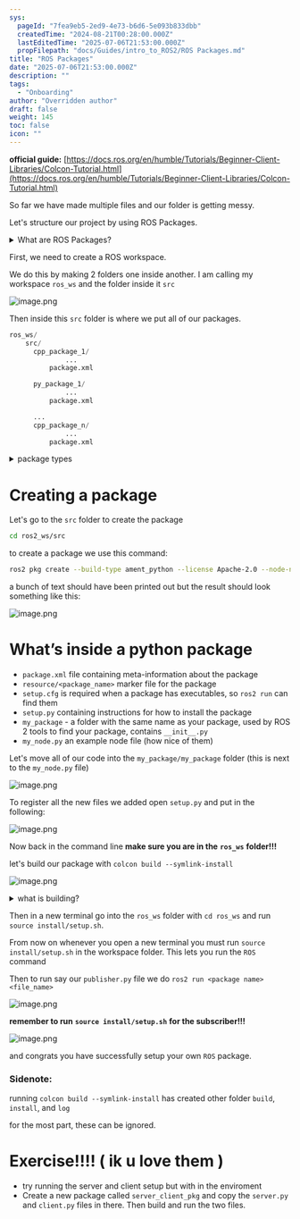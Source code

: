 ```yaml
---
sys:
  pageId: "7fea9eb5-2ed9-4e73-b6d6-5e093b833dbb"
  createdTime: "2024-08-21T00:28:00.000Z"
  lastEditedTime: "2025-07-06T21:53:00.000Z"
  propFilepath: "docs/Guides/intro_to_ROS2/ROS Packages.md"
title: "ROS Packages"
date: "2025-07-06T21:53:00.000Z"
description: ""
tags:
  - "Onboarding"
author: "Overridden author"
draft: false
weight: 145
toc: false
icon: ""
---
```


**official guide:** [https://docs.ros.org/en/humble/Tutorials/Beginner-Client-Libraries/Colcon-Tutorial.html](https://docs.ros.org/en/humble/Tutorials/Beginner-Client-Libraries/Colcon-Tutorial.html)

So far we have made multiple files and our folder is getting messy.

Let's structure our project by using ROS Packages.

<details>
      <summary>What are ROS Packages?</summary>
      ROS Packages are, as the name implies, packages of code that are highly sharable between ROS developers.
  </details>

First, we need to create a ROS workspace.

We do this by making 2 folders one inside another. I am calling my workspace `ros_ws` and the folder inside it `src`

![image.png](https://prod-files-secure.s3.us-west-2.amazonaws.com/d518164a-d88e-44d1-a4ee-3adb3bd8bce0/70706947-fd18-4537-a67b-e12946812d31/image.png?X-Amz-Algorithm=AWS4-HMAC-SHA256&X-Amz-Content-Sha256=UNSIGNED-PAYLOAD&X-Amz-Credential=ASIAZI2LB4663OD7GFVE%2F20250714%2Fus-west-2%2Fs3%2Faws4_request&X-Amz-Date=20250714T051658Z&X-Amz-Expires=3600&X-Amz-Security-Token=IQoJb3JpZ2luX2VjEAoaCXVzLXdlc3QtMiJIMEYCIQCj%2F6wWo8vp9NN7XLbqjRAk7ZhAeWmXKokMfGmB57qVTwIhALUpo7Kt95vwzCNkaQpSVvCSLTef3Fi7Exb%2BG53rUG61Kv8DCCMQABoMNjM3NDIzMTgzODA1Igym1tZjLe9A1Da%2B%2BDwq3AO1cjufgNPOSsEk5s6t18toJFmFUOfttOJqLGduF0VkQuI0QAZikjkyfAKUeXnUaBooqkTPHCS0kjjupariLBHz7YhZUQiLb6sCIhqzD9AdlO9IVy4y%2FseaMSwgvsIaTf7QN2w3USfSl72yMudOentAN34j14cEV27VBRjMOAZTmmDx4nr2L%2BmOqfmSBzvvA8QBrq6b3DJhP6QzDEDPSZ91%2BsYgFwvlHYWvJv7yjWQXjpgGwUJ4XaKYyeNKAdJg8TRT3ypa91MY25VR0WvK%2FL0EZK2fqWR9kA5EjVYrLdkLrNogDae%2BwgvmATo2rmB%2FrrVAauIQMk4OEq%2BATMrbZDuy36iWwJnivtm1wBPO2Px3D5enoSd0u7vB5dIC%2FcKi2ZRZT84%2FSSwQ0B6bgEbBL3%2BD%2BMwIYsPb1ZywmXwhykHmX9GNGfarIZOnrYDCnnuoLdyjKVQdUGEOzJhxF7OGeo%2FvdF8oL5QclKEZp4d%2FfJNkNiV%2FNSlHX7bAXpZpzFN%2BpG%2B%2FnGAKWpz3pUZSIqCXkXCnTR4vP1K7JFTzwTtPHRQlOr1C75Az1gbyFIIZXOwNc1XzEfPhtDj6Aw9LUqHUZwc8JBpb0MEYAAQyCBj27dXy0dD4o4Z%2BGRtP7OyIwDCBzdHDBjqkAfSht%2BZkHElIzgHOTkWFI2F%2BD9Uh9VSc0EqPgbEX5NmEXhVfpWmxM1GuTesjvSoC83ItLzTlsw9p1pWRbmofjemiSlA30Xtk0TYSzuevewHeUp%2FMhVKeCIo%2F9%2B9mlP36AOC5%2F1tGksdBbrGz5SQG1yAk6myh8c3HLzHHOAbXONMKX%2FFXX6zt2rAxdNhBREckJdytcRhhgwW4MQM9iN%2BKNPN9w8Lg&X-Amz-Signature=de6197c481968f2603d2dced2fd162f809f2d5119a1a187273759b0c74d7bc01&X-Amz-SignedHeaders=host&x-amz-checksum-mode=ENABLED&x-id=GetObject)

Then inside this `src` folder is where we put all of our packages.

```python
ros_ws/
    src/
      cpp_package_1/
		      ...
          package.xml

      py_package_1/
		      ...
          package.xml

      ...
      cpp_package_n/
		      ...
          package.xml

```

<details>

<summary>package types</summary>

packages can be either `C++` or python.

the intern file structure is different for each but for this guide we will stick to creating python packages

</details>

# Creating a package

Let's go to the `src` folder to create the package

```bash
cd ros2_ws/src
```

to create a package we use this command:

```bash
ros2 pkg create --build-type ament_python --license Apache-2.0 --node-name my_node my_package
```

a bunch of text should have been printed out but the result should look something like this:

![image.png](https://prod-files-secure.s3.us-west-2.amazonaws.com/d518164a-d88e-44d1-a4ee-3adb3bd8bce0/e6cf1e3f-8512-4a3e-b131-079f800bf3e8/image.png?X-Amz-Algorithm=AWS4-HMAC-SHA256&X-Amz-Content-Sha256=UNSIGNED-PAYLOAD&X-Amz-Credential=ASIAZI2LB4663OD7GFVE%2F20250714%2Fus-west-2%2Fs3%2Faws4_request&X-Amz-Date=20250714T051658Z&X-Amz-Expires=3600&X-Amz-Security-Token=IQoJb3JpZ2luX2VjEAoaCXVzLXdlc3QtMiJIMEYCIQCj%2F6wWo8vp9NN7XLbqjRAk7ZhAeWmXKokMfGmB57qVTwIhALUpo7Kt95vwzCNkaQpSVvCSLTef3Fi7Exb%2BG53rUG61Kv8DCCMQABoMNjM3NDIzMTgzODA1Igym1tZjLe9A1Da%2B%2BDwq3AO1cjufgNPOSsEk5s6t18toJFmFUOfttOJqLGduF0VkQuI0QAZikjkyfAKUeXnUaBooqkTPHCS0kjjupariLBHz7YhZUQiLb6sCIhqzD9AdlO9IVy4y%2FseaMSwgvsIaTf7QN2w3USfSl72yMudOentAN34j14cEV27VBRjMOAZTmmDx4nr2L%2BmOqfmSBzvvA8QBrq6b3DJhP6QzDEDPSZ91%2BsYgFwvlHYWvJv7yjWQXjpgGwUJ4XaKYyeNKAdJg8TRT3ypa91MY25VR0WvK%2FL0EZK2fqWR9kA5EjVYrLdkLrNogDae%2BwgvmATo2rmB%2FrrVAauIQMk4OEq%2BATMrbZDuy36iWwJnivtm1wBPO2Px3D5enoSd0u7vB5dIC%2FcKi2ZRZT84%2FSSwQ0B6bgEbBL3%2BD%2BMwIYsPb1ZywmXwhykHmX9GNGfarIZOnrYDCnnuoLdyjKVQdUGEOzJhxF7OGeo%2FvdF8oL5QclKEZp4d%2FfJNkNiV%2FNSlHX7bAXpZpzFN%2BpG%2B%2FnGAKWpz3pUZSIqCXkXCnTR4vP1K7JFTzwTtPHRQlOr1C75Az1gbyFIIZXOwNc1XzEfPhtDj6Aw9LUqHUZwc8JBpb0MEYAAQyCBj27dXy0dD4o4Z%2BGRtP7OyIwDCBzdHDBjqkAfSht%2BZkHElIzgHOTkWFI2F%2BD9Uh9VSc0EqPgbEX5NmEXhVfpWmxM1GuTesjvSoC83ItLzTlsw9p1pWRbmofjemiSlA30Xtk0TYSzuevewHeUp%2FMhVKeCIo%2F9%2B9mlP36AOC5%2F1tGksdBbrGz5SQG1yAk6myh8c3HLzHHOAbXONMKX%2FFXX6zt2rAxdNhBREckJdytcRhhgwW4MQM9iN%2BKNPN9w8Lg&X-Amz-Signature=120de7660f075f4b5ecd53db305d1f04707faeefb58dddb3b0b8ec2b6a4d1bd7&X-Amz-SignedHeaders=host&x-amz-checksum-mode=ENABLED&x-id=GetObject)

# What’s inside a python package

- `package.xml` file containing meta-information about the package
- `resource/<package_name>` marker file for the package
- `setup.cfg` is required when a package has executables, so `ros2 run` can find them
- `setup.py` containing instructions for how to install the package
- `my_package` - a folder with the same name as your package, used by ROS 2 tools to find your package, contains `__init__.py`
- `my_node.py` an example node file (how nice of them)

Let's move all of our code into the `my_package/my_package` folder (this is next to the `my_node.py` file)

![image.png](https://prod-files-secure.s3.us-west-2.amazonaws.com/d518164a-d88e-44d1-a4ee-3adb3bd8bce0/9ce58f11-0da9-4d3e-b86d-506a9685d378/image.png?X-Amz-Algorithm=AWS4-HMAC-SHA256&X-Amz-Content-Sha256=UNSIGNED-PAYLOAD&X-Amz-Credential=ASIAZI2LB4663OD7GFVE%2F20250714%2Fus-west-2%2Fs3%2Faws4_request&X-Amz-Date=20250714T051658Z&X-Amz-Expires=3600&X-Amz-Security-Token=IQoJb3JpZ2luX2VjEAoaCXVzLXdlc3QtMiJIMEYCIQCj%2F6wWo8vp9NN7XLbqjRAk7ZhAeWmXKokMfGmB57qVTwIhALUpo7Kt95vwzCNkaQpSVvCSLTef3Fi7Exb%2BG53rUG61Kv8DCCMQABoMNjM3NDIzMTgzODA1Igym1tZjLe9A1Da%2B%2BDwq3AO1cjufgNPOSsEk5s6t18toJFmFUOfttOJqLGduF0VkQuI0QAZikjkyfAKUeXnUaBooqkTPHCS0kjjupariLBHz7YhZUQiLb6sCIhqzD9AdlO9IVy4y%2FseaMSwgvsIaTf7QN2w3USfSl72yMudOentAN34j14cEV27VBRjMOAZTmmDx4nr2L%2BmOqfmSBzvvA8QBrq6b3DJhP6QzDEDPSZ91%2BsYgFwvlHYWvJv7yjWQXjpgGwUJ4XaKYyeNKAdJg8TRT3ypa91MY25VR0WvK%2FL0EZK2fqWR9kA5EjVYrLdkLrNogDae%2BwgvmATo2rmB%2FrrVAauIQMk4OEq%2BATMrbZDuy36iWwJnivtm1wBPO2Px3D5enoSd0u7vB5dIC%2FcKi2ZRZT84%2FSSwQ0B6bgEbBL3%2BD%2BMwIYsPb1ZywmXwhykHmX9GNGfarIZOnrYDCnnuoLdyjKVQdUGEOzJhxF7OGeo%2FvdF8oL5QclKEZp4d%2FfJNkNiV%2FNSlHX7bAXpZpzFN%2BpG%2B%2FnGAKWpz3pUZSIqCXkXCnTR4vP1K7JFTzwTtPHRQlOr1C75Az1gbyFIIZXOwNc1XzEfPhtDj6Aw9LUqHUZwc8JBpb0MEYAAQyCBj27dXy0dD4o4Z%2BGRtP7OyIwDCBzdHDBjqkAfSht%2BZkHElIzgHOTkWFI2F%2BD9Uh9VSc0EqPgbEX5NmEXhVfpWmxM1GuTesjvSoC83ItLzTlsw9p1pWRbmofjemiSlA30Xtk0TYSzuevewHeUp%2FMhVKeCIo%2F9%2B9mlP36AOC5%2F1tGksdBbrGz5SQG1yAk6myh8c3HLzHHOAbXONMKX%2FFXX6zt2rAxdNhBREckJdytcRhhgwW4MQM9iN%2BKNPN9w8Lg&X-Amz-Signature=33a1150e0692b21158aeeb15760c9ce9d858492724172fc09a7456aacdc8e592&X-Amz-SignedHeaders=host&x-amz-checksum-mode=ENABLED&x-id=GetObject)

To register all the new files we added open `setup.py` and put in the following:

![image.png](https://prod-files-secure.s3.us-west-2.amazonaws.com/d518164a-d88e-44d1-a4ee-3adb3bd8bce0/1cd7c262-4cae-4496-9d75-c178537d24a2/image.png?X-Amz-Algorithm=AWS4-HMAC-SHA256&X-Amz-Content-Sha256=UNSIGNED-PAYLOAD&X-Amz-Credential=ASIAZI2LB4663OD7GFVE%2F20250714%2Fus-west-2%2Fs3%2Faws4_request&X-Amz-Date=20250714T051658Z&X-Amz-Expires=3600&X-Amz-Security-Token=IQoJb3JpZ2luX2VjEAoaCXVzLXdlc3QtMiJIMEYCIQCj%2F6wWo8vp9NN7XLbqjRAk7ZhAeWmXKokMfGmB57qVTwIhALUpo7Kt95vwzCNkaQpSVvCSLTef3Fi7Exb%2BG53rUG61Kv8DCCMQABoMNjM3NDIzMTgzODA1Igym1tZjLe9A1Da%2B%2BDwq3AO1cjufgNPOSsEk5s6t18toJFmFUOfttOJqLGduF0VkQuI0QAZikjkyfAKUeXnUaBooqkTPHCS0kjjupariLBHz7YhZUQiLb6sCIhqzD9AdlO9IVy4y%2FseaMSwgvsIaTf7QN2w3USfSl72yMudOentAN34j14cEV27VBRjMOAZTmmDx4nr2L%2BmOqfmSBzvvA8QBrq6b3DJhP6QzDEDPSZ91%2BsYgFwvlHYWvJv7yjWQXjpgGwUJ4XaKYyeNKAdJg8TRT3ypa91MY25VR0WvK%2FL0EZK2fqWR9kA5EjVYrLdkLrNogDae%2BwgvmATo2rmB%2FrrVAauIQMk4OEq%2BATMrbZDuy36iWwJnivtm1wBPO2Px3D5enoSd0u7vB5dIC%2FcKi2ZRZT84%2FSSwQ0B6bgEbBL3%2BD%2BMwIYsPb1ZywmXwhykHmX9GNGfarIZOnrYDCnnuoLdyjKVQdUGEOzJhxF7OGeo%2FvdF8oL5QclKEZp4d%2FfJNkNiV%2FNSlHX7bAXpZpzFN%2BpG%2B%2FnGAKWpz3pUZSIqCXkXCnTR4vP1K7JFTzwTtPHRQlOr1C75Az1gbyFIIZXOwNc1XzEfPhtDj6Aw9LUqHUZwc8JBpb0MEYAAQyCBj27dXy0dD4o4Z%2BGRtP7OyIwDCBzdHDBjqkAfSht%2BZkHElIzgHOTkWFI2F%2BD9Uh9VSc0EqPgbEX5NmEXhVfpWmxM1GuTesjvSoC83ItLzTlsw9p1pWRbmofjemiSlA30Xtk0TYSzuevewHeUp%2FMhVKeCIo%2F9%2B9mlP36AOC5%2F1tGksdBbrGz5SQG1yAk6myh8c3HLzHHOAbXONMKX%2FFXX6zt2rAxdNhBREckJdytcRhhgwW4MQM9iN%2BKNPN9w8Lg&X-Amz-Signature=53297f2182df61ea9e7705c0ae095c0fa62785f4c02efcf2dfa2211fb2a1cc0c&X-Amz-SignedHeaders=host&x-amz-checksum-mode=ENABLED&x-id=GetObject)

Now back in the command line **make sure you are in the** **`ros_ws`** **folder!!!**

let's build our package with `colcon build --symlink-install`

![image.png](https://prod-files-secure.s3.us-west-2.amazonaws.com/d518164a-d88e-44d1-a4ee-3adb3bd8bce0/2f2a0d27-b173-48fd-b189-5f5c0ce65619/image.png?X-Amz-Algorithm=AWS4-HMAC-SHA256&X-Amz-Content-Sha256=UNSIGNED-PAYLOAD&X-Amz-Credential=ASIAZI2LB4663OD7GFVE%2F20250714%2Fus-west-2%2Fs3%2Faws4_request&X-Amz-Date=20250714T051658Z&X-Amz-Expires=3600&X-Amz-Security-Token=IQoJb3JpZ2luX2VjEAoaCXVzLXdlc3QtMiJIMEYCIQCj%2F6wWo8vp9NN7XLbqjRAk7ZhAeWmXKokMfGmB57qVTwIhALUpo7Kt95vwzCNkaQpSVvCSLTef3Fi7Exb%2BG53rUG61Kv8DCCMQABoMNjM3NDIzMTgzODA1Igym1tZjLe9A1Da%2B%2BDwq3AO1cjufgNPOSsEk5s6t18toJFmFUOfttOJqLGduF0VkQuI0QAZikjkyfAKUeXnUaBooqkTPHCS0kjjupariLBHz7YhZUQiLb6sCIhqzD9AdlO9IVy4y%2FseaMSwgvsIaTf7QN2w3USfSl72yMudOentAN34j14cEV27VBRjMOAZTmmDx4nr2L%2BmOqfmSBzvvA8QBrq6b3DJhP6QzDEDPSZ91%2BsYgFwvlHYWvJv7yjWQXjpgGwUJ4XaKYyeNKAdJg8TRT3ypa91MY25VR0WvK%2FL0EZK2fqWR9kA5EjVYrLdkLrNogDae%2BwgvmATo2rmB%2FrrVAauIQMk4OEq%2BATMrbZDuy36iWwJnivtm1wBPO2Px3D5enoSd0u7vB5dIC%2FcKi2ZRZT84%2FSSwQ0B6bgEbBL3%2BD%2BMwIYsPb1ZywmXwhykHmX9GNGfarIZOnrYDCnnuoLdyjKVQdUGEOzJhxF7OGeo%2FvdF8oL5QclKEZp4d%2FfJNkNiV%2FNSlHX7bAXpZpzFN%2BpG%2B%2FnGAKWpz3pUZSIqCXkXCnTR4vP1K7JFTzwTtPHRQlOr1C75Az1gbyFIIZXOwNc1XzEfPhtDj6Aw9LUqHUZwc8JBpb0MEYAAQyCBj27dXy0dD4o4Z%2BGRtP7OyIwDCBzdHDBjqkAfSht%2BZkHElIzgHOTkWFI2F%2BD9Uh9VSc0EqPgbEX5NmEXhVfpWmxM1GuTesjvSoC83ItLzTlsw9p1pWRbmofjemiSlA30Xtk0TYSzuevewHeUp%2FMhVKeCIo%2F9%2B9mlP36AOC5%2F1tGksdBbrGz5SQG1yAk6myh8c3HLzHHOAbXONMKX%2FFXX6zt2rAxdNhBREckJdytcRhhgwW4MQM9iN%2BKNPN9w8Lg&X-Amz-Signature=a1caee8b5712cb46a04952bb4b93aac1a87193fcc8619453c7648c6a744d2294&X-Amz-SignedHeaders=host&x-amz-checksum-mode=ENABLED&x-id=GetObject)

<details>

<summary>what is building?</summary>

if you are a CS major at Rose-Hulman you will learn the answer to this in CSSE132

but TLDR; is it combines all the code files into one program that can be run easily 

</details>

Then in a new terminal go into the `ros_ws` folder with `cd ros_ws` and run `source install/setup.sh`. 

From now on whenever you open a new terminal you must run `source install/setup.sh` in the workspace folder. This lets you run the `ROS` command

Then to run say our `publisher.py` file we do `ros2 run <package name> <file_name>`

![image.png](https://prod-files-secure.s3.us-west-2.amazonaws.com/d518164a-d88e-44d1-a4ee-3adb3bd8bce0/4f4b1219-3a44-4632-aa0a-ce3471699f59/image.png?X-Amz-Algorithm=AWS4-HMAC-SHA256&X-Amz-Content-Sha256=UNSIGNED-PAYLOAD&X-Amz-Credential=ASIAZI2LB4663OD7GFVE%2F20250714%2Fus-west-2%2Fs3%2Faws4_request&X-Amz-Date=20250714T051658Z&X-Amz-Expires=3600&X-Amz-Security-Token=IQoJb3JpZ2luX2VjEAoaCXVzLXdlc3QtMiJIMEYCIQCj%2F6wWo8vp9NN7XLbqjRAk7ZhAeWmXKokMfGmB57qVTwIhALUpo7Kt95vwzCNkaQpSVvCSLTef3Fi7Exb%2BG53rUG61Kv8DCCMQABoMNjM3NDIzMTgzODA1Igym1tZjLe9A1Da%2B%2BDwq3AO1cjufgNPOSsEk5s6t18toJFmFUOfttOJqLGduF0VkQuI0QAZikjkyfAKUeXnUaBooqkTPHCS0kjjupariLBHz7YhZUQiLb6sCIhqzD9AdlO9IVy4y%2FseaMSwgvsIaTf7QN2w3USfSl72yMudOentAN34j14cEV27VBRjMOAZTmmDx4nr2L%2BmOqfmSBzvvA8QBrq6b3DJhP6QzDEDPSZ91%2BsYgFwvlHYWvJv7yjWQXjpgGwUJ4XaKYyeNKAdJg8TRT3ypa91MY25VR0WvK%2FL0EZK2fqWR9kA5EjVYrLdkLrNogDae%2BwgvmATo2rmB%2FrrVAauIQMk4OEq%2BATMrbZDuy36iWwJnivtm1wBPO2Px3D5enoSd0u7vB5dIC%2FcKi2ZRZT84%2FSSwQ0B6bgEbBL3%2BD%2BMwIYsPb1ZywmXwhykHmX9GNGfarIZOnrYDCnnuoLdyjKVQdUGEOzJhxF7OGeo%2FvdF8oL5QclKEZp4d%2FfJNkNiV%2FNSlHX7bAXpZpzFN%2BpG%2B%2FnGAKWpz3pUZSIqCXkXCnTR4vP1K7JFTzwTtPHRQlOr1C75Az1gbyFIIZXOwNc1XzEfPhtDj6Aw9LUqHUZwc8JBpb0MEYAAQyCBj27dXy0dD4o4Z%2BGRtP7OyIwDCBzdHDBjqkAfSht%2BZkHElIzgHOTkWFI2F%2BD9Uh9VSc0EqPgbEX5NmEXhVfpWmxM1GuTesjvSoC83ItLzTlsw9p1pWRbmofjemiSlA30Xtk0TYSzuevewHeUp%2FMhVKeCIo%2F9%2B9mlP36AOC5%2F1tGksdBbrGz5SQG1yAk6myh8c3HLzHHOAbXONMKX%2FFXX6zt2rAxdNhBREckJdytcRhhgwW4MQM9iN%2BKNPN9w8Lg&X-Amz-Signature=2b92bc954ed181fb506c96da2b86b7f58543c5afb0866e5068a1740657356141&X-Amz-SignedHeaders=host&x-amz-checksum-mode=ENABLED&x-id=GetObject)

**remember to run** **`source install/setup.sh`** **for the subscriber!!!**

![image.png](https://prod-files-secure.s3.us-west-2.amazonaws.com/d518164a-d88e-44d1-a4ee-3adb3bd8bce0/02121119-dad4-49ec-8356-c956108b4243/image.png?X-Amz-Algorithm=AWS4-HMAC-SHA256&X-Amz-Content-Sha256=UNSIGNED-PAYLOAD&X-Amz-Credential=ASIAZI2LB4663OD7GFVE%2F20250714%2Fus-west-2%2Fs3%2Faws4_request&X-Amz-Date=20250714T051658Z&X-Amz-Expires=3600&X-Amz-Security-Token=IQoJb3JpZ2luX2VjEAoaCXVzLXdlc3QtMiJIMEYCIQCj%2F6wWo8vp9NN7XLbqjRAk7ZhAeWmXKokMfGmB57qVTwIhALUpo7Kt95vwzCNkaQpSVvCSLTef3Fi7Exb%2BG53rUG61Kv8DCCMQABoMNjM3NDIzMTgzODA1Igym1tZjLe9A1Da%2B%2BDwq3AO1cjufgNPOSsEk5s6t18toJFmFUOfttOJqLGduF0VkQuI0QAZikjkyfAKUeXnUaBooqkTPHCS0kjjupariLBHz7YhZUQiLb6sCIhqzD9AdlO9IVy4y%2FseaMSwgvsIaTf7QN2w3USfSl72yMudOentAN34j14cEV27VBRjMOAZTmmDx4nr2L%2BmOqfmSBzvvA8QBrq6b3DJhP6QzDEDPSZ91%2BsYgFwvlHYWvJv7yjWQXjpgGwUJ4XaKYyeNKAdJg8TRT3ypa91MY25VR0WvK%2FL0EZK2fqWR9kA5EjVYrLdkLrNogDae%2BwgvmATo2rmB%2FrrVAauIQMk4OEq%2BATMrbZDuy36iWwJnivtm1wBPO2Px3D5enoSd0u7vB5dIC%2FcKi2ZRZT84%2FSSwQ0B6bgEbBL3%2BD%2BMwIYsPb1ZywmXwhykHmX9GNGfarIZOnrYDCnnuoLdyjKVQdUGEOzJhxF7OGeo%2FvdF8oL5QclKEZp4d%2FfJNkNiV%2FNSlHX7bAXpZpzFN%2BpG%2B%2FnGAKWpz3pUZSIqCXkXCnTR4vP1K7JFTzwTtPHRQlOr1C75Az1gbyFIIZXOwNc1XzEfPhtDj6Aw9LUqHUZwc8JBpb0MEYAAQyCBj27dXy0dD4o4Z%2BGRtP7OyIwDCBzdHDBjqkAfSht%2BZkHElIzgHOTkWFI2F%2BD9Uh9VSc0EqPgbEX5NmEXhVfpWmxM1GuTesjvSoC83ItLzTlsw9p1pWRbmofjemiSlA30Xtk0TYSzuevewHeUp%2FMhVKeCIo%2F9%2B9mlP36AOC5%2F1tGksdBbrGz5SQG1yAk6myh8c3HLzHHOAbXONMKX%2FFXX6zt2rAxdNhBREckJdytcRhhgwW4MQM9iN%2BKNPN9w8Lg&X-Amz-Signature=e5ebf90e97d1282f1371fe77cec06c677f42e257fe395b04eec330d03d384718&X-Amz-SignedHeaders=host&x-amz-checksum-mode=ENABLED&x-id=GetObject)

and congrats you have successfully setup your own `ROS` package.

### Sidenote:

running `colcon build --symlink-install` has created other folder `build`, `install`, and `log`

for the most part, these can be ignored.

# Exercise!!!! ( ik u love them )

- try running the server and client setup but with in the enviroment
- Create a new package called `server_client_pkg` and copy the `server.py` and `client.py` files in there. Then build and run the two files.
